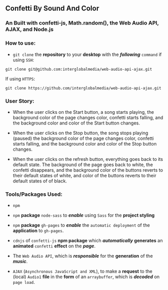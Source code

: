 ## Confetti By Sound And Color

### An Built with confetti-js, Math.random(), the Web Audio API, AJAX, and Node.js

### How to use:

- `git clone` the **repository** to your **desktop** with the ***following*** `command` if using `SSH`:

```shell
git clone git@github.com:interglobalmedia/web-audio-api-ajax.git
```
If using `HTTPS`:

```shell
git clone https://github.com/interglobalmedia/web-audio-api-ajax.git
```

### User Story:

- When the user clicks on the Start button, a song starts playing, the background color of the page changes color, confetti starts falling, and the background color and color of the Start button changes.

- When the user clicks on the Stop button, the song stops playing (paused) the background color of the page changes color, confetti starts falling, and the background color and color of the Stop button changes.

- When the user clicks on the refresh button, everything goes back to its default state. The background of the page goes back to white, the confetti disappears, and the background color of the buttons reverts to their default states of white, and color of the buttons reverts to their default states of of black.

### Tools/Packages Used:

- `npm`

- `npm` **package** `node-sass` to ***enable*** using `Sass` for the **project styling**

- `npm` **package** `gh-pages` to ***enable*** the `automatic deployment` of the **application** to `gh-pages`.

- `cdnjs` of `confetti-js` **npm package** which ***automatically*** **generates** an **animated** `confetti` **effect** on the ***page***.

- The `Web Audio API`, which is ***responsible*** for the **generation** of the ***music***.

- `AJAX` (`Asynchronous JavaScript and XML`), to make a **request** to the (local) `Audio1` **file** in the **form** of an `arraybuffer`, which is ***decoded*** on `page load`. 

